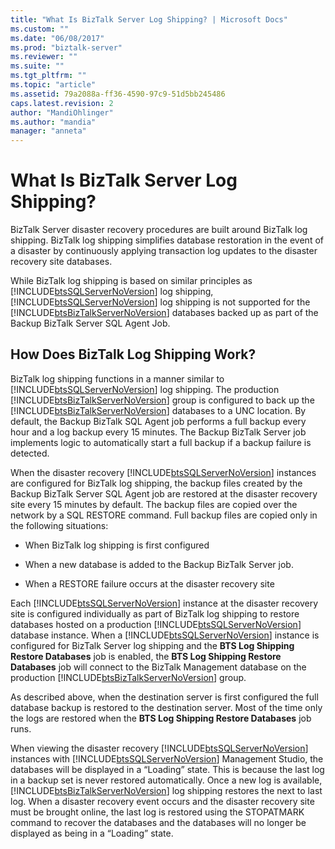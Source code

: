 ```yaml
---
title: "What Is BizTalk Server Log Shipping? | Microsoft Docs"
ms.custom: ""
ms.date: "06/08/2017"
ms.prod: "biztalk-server"
ms.reviewer: ""
ms.suite: ""
ms.tgt_pltfrm: ""
ms.topic: "article"
ms.assetid: 79a2088a-ff36-4590-97c9-51d5bb245486
caps.latest.revision: 2
author: "MandiOhlinger"
ms.author: "mandia"
manager: "anneta"
---
```

# What Is BizTalk Server Log Shipping?
BizTalk Server disaster recovery procedures are built around BizTalk log shipping. BizTalk log shipping simplifies database restoration in the event of a disaster by continuously applying transaction log updates to the disaster recovery site databases.  
  
 While BizTalk log shipping is based on similar principles as [!INCLUDE[btsSQLServerNoVersion](../includes/btssqlservernoversion-md.md)] log shipping, [!INCLUDE[btsSQLServerNoVersion](../includes/btssqlservernoversion-md.md)] log shipping is not supported for the [!INCLUDE[btsBizTalkServerNoVersion](../includes/btsbiztalkservernoversion-md.md)] databases backed up as part of the Backup BizTalk Server SQL Agent Job.  
  
## How Does BizTalk Log Shipping Work?  
 BizTalk log shipping functions in a manner similar to [!INCLUDE[btsSQLServerNoVersion](../includes/btssqlservernoversion-md.md)] log shipping. The production [!INCLUDE[btsBizTalkServerNoVersion](../includes/btsbiztalkservernoversion-md.md)] group is configured to back up the [!INCLUDE[btsBizTalkServerNoVersion](../includes/btsbiztalkservernoversion-md.md)] databases to a UNC location. By default, the Backup BizTalk SQL Agent job performs a full backup every hour and a log backup every 15 minutes. The Backup BizTalk Server job implements logic to automatically start a full backup if a backup failure is detected.  
  
 When the disaster recovery [!INCLUDE[btsSQLServerNoVersion](../includes/btssqlservernoversion-md.md)] instances are configured for BizTalk log shipping, the backup files created by the Backup BizTalk Server SQL Agent job are restored at the disaster recovery site every 15 minutes by default. The backup files are copied over the network by a SQL RESTORE command. Full backup files are copied only in the following situations:  
  
-   When BizTalk log shipping is first configured  
  
-   When a new database is added to the Backup BizTalk Server job.  
  
-   When a RESTORE failure occurs at the disaster recovery site  
  
 Each [!INCLUDE[btsSQLServerNoVersion](../includes/btssqlservernoversion-md.md)] instance at the disaster recovery site is configured individually as part of BizTalk log shipping to restore databases hosted on a production [!INCLUDE[btsSQLServerNoVersion](../includes/btssqlservernoversion-md.md)] database instance. When a [!INCLUDE[btsSQLServerNoVersion](../includes/btssqlservernoversion-md.md)] instance is configured for BizTalk Server log shipping and the **BTS Log Shipping Restore Databases** job is enabled, the **BTS Log Shipping Restore Databases** job will connect to the BizTalk Management database on the production [!INCLUDE[btsBizTalkServerNoVersion](../includes/btsbiztalkservernoversion-md.md)] group.  
  
 As described above, when the destination server is first configured the full database backup is restored to the destination server. Most of the time only the logs are restored when the **BTS Log Shipping Restore Databases** job runs.  
  
 When viewing the disaster recovery [!INCLUDE[btsSQLServerNoVersion](../includes/btssqlservernoversion-md.md)] instances with [!INCLUDE[btsSQLServerNoVersion](../includes/btssqlservernoversion-md.md)] Management Studio, the databases will be displayed in a “Loading” state. This is because the last log in a backup set is never restored automatically. Once a new log is available, [!INCLUDE[btsBizTalkServerNoVersion](../includes/btsbiztalkservernoversion-md.md)] log shipping restores the next to last log. When a disaster recovery event occurs and the disaster recovery site must be brought online, the last log is restored using the STOPATMARK command to recover the databases and the databases will no longer be displayed as being in a “Loading” state.